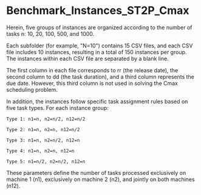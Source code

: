 # Benchmark_Instances_ST2P_Cmax
Herein, five groups of instances are organized according to the number of tasks n: 10, 20, 100, 500, and 1000.

Each subfolder (for example, "N=10") contains 15 CSV files, and each CSV file includes 10 instances, resulting in a total of 150 instances per group. 
The instances within each CSV file are separated by a blank line.

The first column in each file corresponds to rr (the release date), the second column to dd (the task duration), and a third column represents the due date. 
However, this third column is not used in solving the Cmax scheduling problem.

In addition, the instances follow specific task assignment rules based on five task types. For each instance group:

    Type 1: n1=n, n2=n/2, n12=n/2

    Type 2: n1=n, n2=n, n12=n/2

    Type 3: n1=n, n2=n/2, n12=n

    Type 4: n1=n, n2=n, n12=n

    Type 5: n1=n/2, n2=n/2, n12=n

These parameters define the number of tasks processed exclusively on machine 1 (n1​), exclusively on machine 2 (n2​), and jointly on both machines (n12​).

